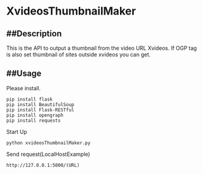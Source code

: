 # XvideosThumbnailMaker

##Description
----------------
This is the API to output a thumbnail from the video URL Xvideos.
If OGP tag is also set thumbnail of sites outside xvideos you can get.

##Usage
----------------
Please install.
```
pip install flask
pip install BeautifulSoup
pip install Flask-RESTful
pip install opengraph
pip install requests
```
Start Up
```
python xvideosThumbnailMaker.py
```

Send request(LocalHostExample)
```
http://127.0.0.1:5000/(URL)
```

